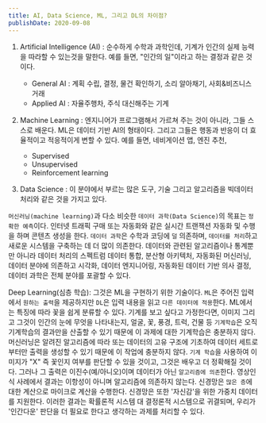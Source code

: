 ```yaml
---
title: AI, Data Science, ML, 그리고 DL의 차이점?
publishDate: 2020-09-08
---
```

1. Artificial Intelligence (AI) : 순수하게 수학과 과학인데, 기계가 인간의 실제 능력을 따라할 수 있는것을 말한다. 예를 들면, "인간의 일"이라고 하는 결정과 같은 것이다. 
	- General AI : 계획 수립, 결정, 물건 확인하기, 소리 알아채기, 사회&비즈니스 거래
	- Applied AI : 자율주행차, 주식 대신해주는 기계

2. Machine Learning : 엔지니어가 프로그램해서 가르쳐 주는 것이 아니라, 그들 스스로 배운다. ML은 데이터 기반 AI의 형태이다. 그리고 그들은 행동과 반응이 더 효율적이고 적응적이게 변할 수 있다. 
    		    예를 들면, 네비게이션 앱, 엔진 추천, 
	- Supervised
	- Unsupervised
	- Reinforcement learning

3. Data Science : 이 분야에서 부르는 많은 도구, 기술 그리고 알고리즘을 빅데이터 처리와 같은 것을 가지고 있다.

`머신러닝(machine learning)`과 다소 비슷한 `데이터 과학(Data Science)`의 목표는 `정확한 예측`이다.
인터넷 트래픽 구매 또는 자동화와 같은 실시간 트랜잭션 자동화 및 수행을 하며 콘텐츠 생성을 한다.
`데이터 과학`은 수학과 코딩에 `덜` 의존하며, `데이터를 처리`하고 새로운 시스템을 구축하는 데 더 많이 의존한다.
데이터와 관련된 알고리즘이나 통계뿐만 아니라 데이터 처리의 스펙트럼 데이터 통합, 분산형 아키텍처, 자동화된 머신러닝, 데이터 분야에 의존하고
시각화, 데이터 엔지니어링, 자동화된 데이터 기반 의사 결정, 데이터 과학은 전체 분야를 포괄할 수 있다.

Deep Learning(심층 학습): 
  그것은 ML을 구현하기 위한 기술이다. `ML`은 주어진 입력에서 `원하는 출력`을 제공하지만 `DL`은 입력 내용을 읽고 `다른 데이터에 적용`한다.
ML에서는 특징에 따라 꽃을 쉽게 분류할 수 있다. 기계를 보고 싶다고 가정한다면, 이미지 그리고 그것이 인간의 눈에 무엇을 나타내는지, 얼굴, 꽃, 풍경, 트럭,
건물 등 `기계학습`은 오직 기계학습의 결과만을 산출할 수 있기 때문에 이 과제에 대한 기계학습은 충분하지 않다.
머신러닝은 알려진 알고리즘에 따라 또는 데이터의 고유 구조에 기초하여 데이터 세트로부터만 출력을 생성할 수 있기 때문에 이 작업에 충분하지 않다. 
`기계 학습`을 사용하여 이미지가 "X" 즉 꽃인지 여부를 판단할 수 있을 것이고, 그것은 배우고 더 정확해질 것이다. 
그러나 그 출력은 이진수(예/아니오)이며 데이터가 아닌 `알고리즘에 의존`한다. 
영상인식 사례에서 결과는 이항성이 아니며 알고리즘에 의존하지 않는다. 
신경망은 `많은 층`에 대한 계산으로 마이크로 계산을 수행한다. 
신경망은 또한 '자신감'을 위한 가중치 데이터를 지원한다. 
이러한 결과는 확률론적 시스템 대 결정론적 시스템으로 귀결되며, 우리가 '인간다운' 판단을 더 필요로 한다고 생각하는 과제를 처리할 수 있다.


